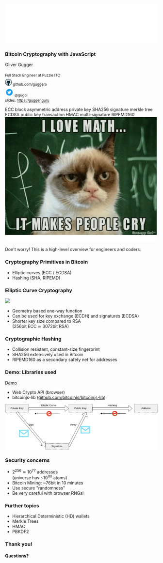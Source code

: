 ![Puzzle ITC Logo](reveal.js-3.6.0/lib/img/puzzle_tagline_bg_rgb.svg)
<!-- .slide: class="master01" -->


<!-- section -->
### Bitcoin Cryptography with JavaScript
Oliver Gugger<br/><br/>
<small>Full Stack Engineer at Puzzle ITC<br/>
<img src="img/github-logo.png" width="22" style="margin-top:5px"> github.com/guggero<br/>
<img src="img/twitter-logo.png" width="28" style="margin-top:5px"> @gugol <br/>
slides: https://gugger.guru
</small>
<!-- .slide: class="master02" -->


<!-- slide -->
<slide tagcloud shuffle>
  ECC
  block
  asymmetric
  address
  private key
  SHA256
  signature
  merkle tree
  ECDSA
  public key
  transaction
  HMAC
  multi-signature
  RIPEMD160
</slide>
<!-- .slide: class="master03" -->

<!-- slide -->
<img src="img/slides-04/math-makes-people-cry.png">
<p class="fragment fade-in">
  Don't worry! This is a high-level overview for engineers and coders.
</p>
<!-- .slide: class="master03" -->

<!-- slide -->
### Cryptography Primitives in Bitcoin
 * Elliptic curves (ECC / ECDSA)
 * Hashing (SHA, RIPEMD)
<!-- .slide: class="master04" -->


<!-- slide -->
### Elliptic Curve Cryptography
 <img src="https://upload.wikimedia.org/wikipedia/commons/c/c1/ECClines.svg" height="15%"/><br/>
 * Geometry based one-way function
 * Can be used for key exchange (ECDH) and signatures (ECDSA)
 * Shorter key size compared to RSA<br/>(256bit ECC ≃ 3072bit RSA)
<!-- .slide: class="master05" -->


<!-- slide -->
### Cryptographic Hashing
 * Collision resistant, constant-size fingerprint
 * SHA256 extensively used in Bitcoin
 * RIPEMD160 as a secondary safety net for addresses
<!-- .slide: class="master01" -->


<!-- slide -->
### Demo: Libraries used
<a href="demos/berner-js/demo.html">Demo</a><br/>
 * Web Crypto API (browser) 
 * bitcoinjs-lib ([github.com/bitcoinjs/bitcoinjs-lib](https://github.com/bitcoinjs/bitcoinjs-lib))
<!-- .slide: class="master02" -->

<!-- slide -->
<img src="img/slides-04/bitcoin-crypto.png">
<!-- .slide: class="master03" -->

<!-- slide -->
### Security concerns
 * 2<sup>256</sup> ≃ 10<sup>77</sup> addresses<br/>(universe has ~10<sup>80</sup> atoms)
 * Bitcoin Mining: ~76bit in 10 minutes
 * Use secure "randomness"
 * Be very careful with browser RNGs!
<!-- .slide: class="master03" -->

<!-- slide -->
### Further topics
 * Hierarchical Deterministic (HD) wallets
 * Merkle Trees
 * HMAC
 * PBKDF2
<!-- .slide: class="master04" -->

<!-- slide -->
### Thank you!
#### Questions?
<!-- .slide: class="master05" -->